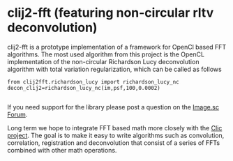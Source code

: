 # clij2-fft (featuring non-circular rltv deconvolution)

clij2-fft is a prototype implementation of a framework for OpenCl based FFT algorithms.  The most used algorithm from this project is the OpenCL implementation of the non-circular Richardson Lucy deconvolution algorithm with total variation regularization, which can be called as follows

```
from clij2fft.richardson_lucy import richardson_lucy_nc
decon_clij2=richardson_lucy_nc(im,psf,100,0.0002)
    
```

If you need support for the library please post a question on the [Image.sc Forum](https://forum.image.sc/).

Long term we hope to integrate FFT based math more closely with the [Clic project](https://github.com/clEsperanto/CLIc_prototype).  The goal is to make it easy to write algorithms such as convolution, correlation, registration and deconvolution that consist of a series of FFTs combined with other math operations. 

